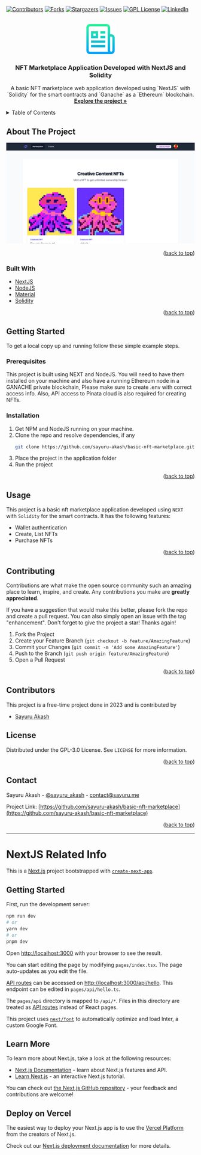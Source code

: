 <div id="top"></div>

[![Contributors][contributors-shield]][contributors-url]
[![Forks][forks-shield]][forks-url]
[![Stargazers][stars-shield]][stars-url]
[![Issues][issues-shield]][issues-url]
[![GPL License][license-shield]][license-url]
[![LinkedIn][linkedin-shield]][linkedin-url]



<!-- PROJECT LOGO -->
<br />
<div align="center">
  <a href="https://github.com/sayuru-akash/basic-nft-marketplace">
    <img src="images/logo.png" alt="Logo" width="80" height="80">
  </a>

<h3 align="center">NFT Marketplace Application Developed with NextJS and Solidity</h3>

  <p align="center">
    A basic NFT marketplace web application developed using `NextJS` with `Solidity` for the smart contracts and `Ganache` as a `Ethereum` blockchain.
    <br />
    <a href="https://github.com/sayuru-akash/basic-nft-marketplace"><strong>Explore the project »</strong></a>
    <br />
  </p>
</div>



<!-- TABLE OF CONTENTS -->
<details>
  <summary>Table of Contents</summary>
  <ol>
    <li>
      <a href="#about-the-project">About The Project</a>
      <ul>
        <li><a href="#built-with">Built With</a></li>
      </ul>
    </li>
    <li>
      <a href="#getting-started">Getting Started</a>
      <ul>
        <li><a href="#prerequisites">Prerequisites</a></li>
        <li><a href="#installation">Installation</a></li>
      </ul>
    </li>
    <li><a href="#usage">Usage</a></li>
    <li><a href="#contributing">Contributing</a></li>
    <li><a href="#contributors">Contributors</a></li>
    <li><a href="#license">License</a></li>
    <li><a href="#contact">Contact</a></li>
  </ol>
</details>



<!-- ABOUT THE PROJECT -->
## About The Project

[![Product Name Screen Shot][product-screenshot]](https://github.com/sayuru-akash/basic-nft-marketplace)

<p align="right">(<a href="#top">back to top</a>)</p>



### Built With

* [NextJS](https://nextjs.org/)
* [NodeJS](https://nodejs.org/en/)
* [Material](https://mui.com/)
* [Solidity](https://soliditylang.org/)

<p align="right">(<a href="#top">back to top</a>)</p>



<!-- GETTING STARTED -->
## Getting Started

To get a local copy up and running follow these simple example steps.

### Prerequisites

This project is built using NEXT and NodeJS. You will need to have them installed on your machine and also have a running Ethereum node in a GANACHE private blockchain, Please make sure to create .env with correct access info. Also, API access to Pinata cloud is also required for creating NFTs.

### Installation

1. Get NPM and NodeJS running on your machine.
2. Clone the repo and resolve dependencies, if any
   ```sh
   git clone https://github.com/sayuru-akash/basic-nft-marketplace.git
   ```
3. Place the project in the application folder
4. Run the project


<p align="right">(<a href="#top">back to top</a>)</p>



<!-- USAGE EXAMPLES -->
## Usage

This project is a basic nft marketplace application developed using `NEXT` with `Solidity` for the smart contracts. It has the following features:
* Wallet authentication
* Create, List NFTs
* Purchase NFTs

<p align="right">(<a href="#top">back to top</a>)</p>




<!-- CONTRIBUTING -->
## Contributing

Contributions are what make the open source community such an amazing place to learn, inspire, and create. Any contributions you make are **greatly appreciated**.

If you have a suggestion that would make this better, please fork the repo and create a pull request. You can also simply open an issue with the tag "enhancement".
Don't forget to give the project a star! Thanks again!

1. Fork the Project
2. Create your Feature Branch (`git checkout -b feature/AmazingFeature`)
3. Commit your Changes (`git commit -m 'Add some AmazingFeature'`)
4. Push to the Branch (`git push origin feature/AmazingFeature`)
5. Open a Pull Request

<p align="right">(<a href="#top">back to top</a>)</p>


<!-- CONTRIBUTORS -->
## Contributors

This project is a free-time project done in 2023 and is contributed by 
* [Sayuru Akash](https://github.com/sayuru-akash/)

<!-- LICENSE -->
## License

Distributed under the GPL-3.0 License. See `LICENSE` for more information.

<p align="right">(<a href="#top">back to top</a>)</p>



<!-- CONTACT -->
## Contact

Sayuru Akash - [@sayuru_akash](https://twitter.com/sayuru_akash) - contact@sayuru.me

Project Link: [https://github.com/sayuru-akash/basic-nft-marketplace](https://github.com/sayuru-akash/basic-nft-marketplace)

<p align="right">(<a href="#top">back to top</a>)</p>



<!-- MARKDOWN LINKS & IMAGES -->
<!-- https://www.markdownguide.org/basic-syntax/#reference-style-links -->
[contributors-shield]: https://img.shields.io/github/contributors/sayuru-akash/basic-nft-marketplace.svg?style=for-the-badge
[contributors-url]: https://github.com/sayuru-akash/basic-nft-marketplace/graphs/contributors
[forks-shield]: https://img.shields.io/github/forks/sayuru-akash/basic-nft-marketplace.svg?style=for-the-badge
[forks-url]: https://github.com/sayuru-akash/basic-nft-marketplace/network/members
[stars-shield]: https://img.shields.io/github/stars/sayuru-akash/basic-nft-marketplace.svg?style=for-the-badge
[stars-url]: https://github.com/sayuru-akash/basic-nft-marketplace/stargazers
[issues-shield]: https://img.shields.io/github/issues/sayuru-akash/basic-nft-marketplace.svg?style=for-the-badge
[issues-url]: https://github.com/sayuru-akash/basic-nft-marketplace/issues
[license-shield]: https://img.shields.io/github/license/sayuru-akash/basic-nft-marketplace.svg?style=for-the-badge
[license-url]: https://github.com/sayuru-akash/basic-nft-marketplace/blob/main/LICENSE
[linkedin-shield]: https://img.shields.io/badge/-LinkedIn-black.svg?style=for-the-badge&logo=linkedin&colorB=555
[linkedin-url]: https://linkedin.com/in/sayuruakash
[product-screenshot]: images/screenshot.jpeg


<hr>

# NextJS Related Info

This is a [Next.js](https://nextjs.org/) project bootstrapped with [`create-next-app`](https://github.com/vercel/next.js/tree/canary/packages/create-next-app).

## Getting Started

First, run the development server:

```bash
npm run dev
# or
yarn dev
# or
pnpm dev
```

Open [http://localhost:3000](http://localhost:3000) with your browser to see the result.

You can start editing the page by modifying `pages/index.tsx`. The page auto-updates as you edit the file.

[API routes](https://nextjs.org/docs/api-routes/introduction) can be accessed on [http://localhost:3000/api/hello](http://localhost:3000/api/hello). This endpoint can be edited in `pages/api/hello.ts`.

The `pages/api` directory is mapped to `/api/*`. Files in this directory are treated as [API routes](https://nextjs.org/docs/api-routes/introduction) instead of React pages.

This project uses [`next/font`](https://nextjs.org/docs/basic-features/font-optimization) to automatically optimize and load Inter, a custom Google Font.

## Learn More

To learn more about Next.js, take a look at the following resources:

- [Next.js Documentation](https://nextjs.org/docs) - learn about Next.js features and API.
- [Learn Next.js](https://nextjs.org/learn) - an interactive Next.js tutorial.

You can check out [the Next.js GitHub repository](https://github.com/vercel/next.js/) - your feedback and contributions are welcome!

## Deploy on Vercel

The easiest way to deploy your Next.js app is to use the [Vercel Platform](https://vercel.com/new?utm_medium=default-template&filter=next.js&utm_source=create-next-app&utm_campaign=create-next-app-readme) from the creators of Next.js.

Check out our [Next.js deployment documentation](https://nextjs.org/docs/deployment) for more details.
